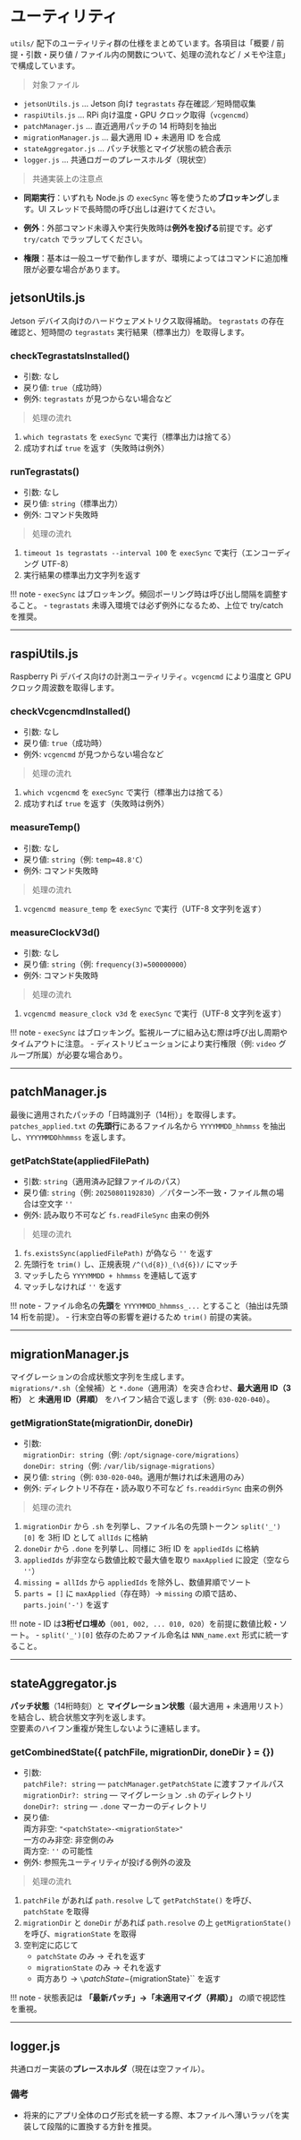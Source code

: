 # ユーティリティ

`utils/` 配下のユーティリティ群の仕様をまとめています。各項目は「概要 / 前提・引数・戻り値 / ファイル内の関数について、処理の流れなど / メモや注意」で構成しています。  

> 対象ファイル  

- `jetsonUtils.js` … Jetson 向け `tegrastats` 存在確認／短時間収集
- `raspiUtils.js` … RPi 向け温度・GPU クロック取得（`vcgencmd`）
- `patchManager.js` … 直近適用パッチの 14 桁時刻を抽出
- `migrationManager.js` … 最大適用 ID + 未適用 ID を合成
- `stateAggregator.js` … パッチ状態とマイグ状態の統合表示
- `logger.js` … 共通ロガーのプレースホルダ（現状空）

> 共通実装上の注意点

- **同期実行**：いずれも Node.js の `execSync` 等を使うため**ブロッキング**します。UI スレッドで長時間の呼び出しは避けてください。

- **例外**：外部コマンド未導入や実行失敗時は**例外を投げる**前提です。必ず `try/catch` でラップしてください。

- **権限**：基本は一般ユーザで動作しますが、環境によってはコマンドに追加権限が必要な場合があります。

## **jetsonUtils.js**

Jetson デバイス向けのハードウェアメトリクス取得補助。
`tegrastats` の存在確認と、短時間の `tegrastats` 実行結果（標準出力）を取得します。

### **checkTegrastatsInstalled()**

- 引数: なし  
- 戻り値: `true`（成功時）  
- 例外: `tegrastats` が見つからない場合など  

> 処理の流れ  

1) `which tegrastats` を `execSync` で実行（標準出力は捨てる）  
2) 成功すれば `true` を返す（失敗時は例外）

### **runTegrastats()**

- 引数: なし
- 戻り値: `string`（標準出力）
- 例外: コマンド失敗時

> 処理の流れ

1) `timeout 1s tegrastats --interval 100` を `execSync` で実行（エンコーディング UTF-8）
2) 実行結果の標準出力文字列を返す

!!! note
    - `execSync` はブロッキング。頻回ポーリング時は呼び出し間隔を調整すること。
    - `tegrastats` 未導入環境では必ず例外になるため、上位で try/catch を推奨。

---

## **raspiUtils.js**

Raspberry Pi デバイス向けの計測ユーティリティ。`vcgencmd` により温度と GPU クロック周波数を取得します。

### **checkVcgencmdInstalled()**

- 引数: なし  
- 戻り値: `true`（成功時）  
- 例外: `vcgencmd` が見つからない場合など

> 処理の流れ  

1) `which vcgencmd` を `execSync` で実行（標準出力は捨てる）  
2) 成功すれば `true` を返す（失敗時は例外）

### **measureTemp()**

- 引数: なし  
- 戻り値: `string`（例: `temp=48.8'C`）  
- 例外: コマンド失敗時

> 処理の流れ  

1) `vcgencmd measure_temp` を `execSync` で実行（UTF-8 文字列を返す）

### **measureClockV3d()**

- 引数: なし  
- 戻り値: `string`（例: `frequency(3)=500000000`）  
- 例外: コマンド失敗時

> 処理の流れ  

1) `vcgencmd measure_clock v3d` を `execSync` で実行（UTF-8 文字列を返す）

!!! note
    - `execSync` はブロッキング。監視ループに組み込む際は呼び出し周期やタイムアウトに注意。
    - ディストリビューションにより実行権限（例: `video` グループ所属）が必要な場合あり。

---

## **patchManager.js**

最後に適用されたパッチの「日時識別子（14桁）」を取得します。  
`patches_applied.txt` の**先頭行**にあるファイル名から `YYYYMMDD_hhmmss` を抽出し、`YYYYMMDDhhmmss` を返します。

### **getPatchState(appliedFilePath)**

- 引数: `string`（適用済み記録ファイルのパス）  
- 戻り値: `string`（例: `20250801192830`）／パターン不一致・ファイル無の場合は空文字 `''`  
- 例外: 読み取り不可など `fs.readFileSync` 由来の例外

> 処理の流れ  

1) `fs.existsSync(appliedFilePath)` が偽なら `''` を返す  
2) 先頭行を `trim()` し、正規表現 `/^(\d{8})_(\d{6})/` にマッチ  
3) マッチしたら `YYYYMMDD + hhmmss` を連結して返す  
4) マッチしなければ `''` を返す

!!! note
    - ファイル命名の**先頭**を `YYYYMMDD_hhmmss_...` とすること（抽出は先頭 14 桁を前提）。
    - 行末空白等の影響を避けるため `trim()` 前提の実装。

---

## **migrationManager.js**

マイグレーションの合成状態文字列を生成します。  
`migrations/*.sh`（全候補）と `*.done`（適用済）を突き合わせ、**最大適用 ID（3桁）** と **未適用 ID（昇順）** をハイフン結合で返します（例: `030-020-040`）。

### **getMigrationState(migrationDir, doneDir)**

- 引数:  
  `migrationDir: string`（例: `/opt/signage-core/migrations`）  
  `doneDir: string`（例: `/var/lib/signage-migrations`）  
- 戻り値: `string`（例: `030-020-040`。適用が無ければ未適用のみ）  
- 例外: ディレクトリ不存在・読み取り不可など `fs.readdirSync` 由来の例外

> 処理の流れ  

1) `migrationDir` から `.sh` を列挙し、ファイル名の先頭トークン `split('_')[0]` を 3桁 ID として `allIds` に格納  
2) `doneDir` から `.done` を列挙し、同様に 3桁 ID を `appliedIds` に格納  
3) `appliedIds` が非空なら数値比較で最大値を取り `maxApplied` に設定（空なら `''`）  
4) `missing = allIds` から `appliedIds` を除外し、数値昇順でソート  
5) `parts = []` に `maxApplied`（存在時）→ `missing` の順で詰め、`parts.join('-')` を返す

!!! note
    - ID は**3桁ゼロ埋め**（`001, 002, ... 010, 020`）を前提に数値比較・ソート。
    - `split('_')[0]` 依存のためファイル命名は `NNN_name.ext` 形式に統一すること。

---

## **stateAggregator.js**

**パッチ状態**（14桁時刻）と **マイグレーション状態**（最大適用 + 未適用リスト）を結合し、統合状態文字列を返します。  
空要素のハイフン重複が発生しないように連結します。

### **getCombinedState({ patchFile, migrationDir, doneDir } = {})**

- 引数:  
  `patchFile?: string` — `patchManager.getPatchState` に渡すファイルパス  
  `migrationDir?: string` — マイグレーション `.sh` のディレクトリ  
  `doneDir?: string` — `.done` マーカーのディレクトリ  
- 戻り値:  
  両方非空: `"<patchState>-<migrationState>"`  
  一方のみ非空: 非空側のみ  
  両方空: `''` の可能性  
- 例外: 参照先ユーティリティが投げる例外の波及

> 処理の流れ

1) `patchFile` があれば `path.resolve` して `getPatchState()` を呼び、`patchState` を取得  
2) `migrationDir` と `doneDir` があれば `path.resolve` の上 `getMigrationState()` を呼び、`migrationState` を取得  
3) 空判定に応じて  
   - `patchState` のみ → それを返す  
   - `migrationState` のみ → それを返す  
   - 両方あり → `\`${patchState}-${migrationState}\`` を返す

!!! note
    - 状態表記は **「最新パッチ」→「未適用マイグ（昇順）」** の順で視認性を重視。

---

## **logger.js**

共通ロガー実装の**プレースホルダ**（現在は空ファイル）。

### **備考**

- 将来的にアプリ全体のログ形式を統一する際、本ファイルへ薄いラッパを実装して段階的に置換する方針を推奨。
